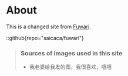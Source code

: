 # About
This is a changed site from [Fuwari](https://github.com/saicaca/fuwari).

::github{repo="saicaca/fuwari"}

> ### Sources of images used in this site
> - 我老婆给我发的图，我很喜欢，嘻嘻